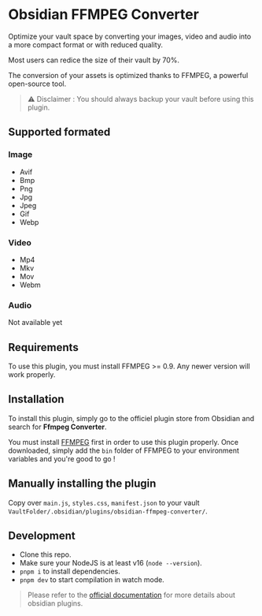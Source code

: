 # Obsidian FFMPEG Converter

Optimize your vault space by converting your images, video and audio into a more compact format or with reduced quality.

Most users can redice the size of their vault by 70%.

The conversion of your assets is optimized thanks to FFMPEG, a powerful open-source tool.

> ⚠️ Disclaimer : You should always backup your vault before using this plugin.

## Supported formated

### Image

-   Avif
-   Bmp
-   Png
-   Jpg
-   Jpeg
-   Gif
-   Webp

### Video

-   Mp4
-   Mkv
-   Mov
-   Webm

### Audio

Not available yet

## Requirements

To use this plugin, you must install FFMPEG >= 0.9. Any newer version will work properly.

## Installation

To install this plugin, simply go to the officiel plugin store from Obsidian and search for **Ffmpeg Converter**.

You must install [FFMPEG](https://ffmpeg.org/download.html) first in order to use this plugin properly. Once downloaded, simply add the `bin` folder of FFMPEG to your environment variables and you're good to go !

## Manually installing the plugin

Copy over `main.js`, `styles.css`, `manifest.json` to your vault `VaultFolder/.obsidian/plugins/obsidian-ffmpeg-converter/`.

## Development

-   Clone this repo.
-   Make sure your NodeJS is at least v16 (`node --version`).
-   `pnpm i` to install dependencies.
-   `pnpm dev` to start compilation in watch mode.

> Please refer to the [official documentation](https://docs.obsidian.md/Home) for more details about obsidian plugins.
